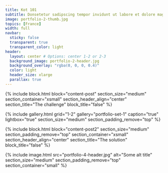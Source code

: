 ```yaml
---
title: Kot 101 
subtitle: Donsetetur sadipscing tempor invidunt ut labore et dolore magna aliquyam erat, sed diam voluptua.
image: portfolio-2-thumb.jpg
topics: [France]
width: full
navbar:
  sticky: false
  transparent: true
  transparent_color: light
header:
  layout: center # Options: center 1-2 or 2-3
  background_image: portfolio-2-header.jpg
  background_overlay: "rgba(0, 0, 0, 0.4)"
  color: light
  header_size: xlarge
  parallax: true
---
```


{% include block.html 
  block="content-post"
  section_size="medium"
  section_container="xsmall"
  section_header_align="center"
  section_title="The challenge"
  block_title="false"
%}

{% include gallery.html 
	grid="1-2"
	gallery="portfolio-set-1"
	caption="true"
	lightbox="true"
  section_size="medium"
  section_padding_remove="top"
%}

{% include block.html 
  block="content-post2"
  section_size="medium"
  section_padding_remove="top"
  section_container="xsmall"
  section_header_align="center"
  section_title="The solution"
  block_title="false"
%}

{% include image.html 
	src="portfolio-4-header.jpg"
  alt="Some alt title"
  section_size="medium"
  section_padding_remove="top"
  section_container="small"
%}